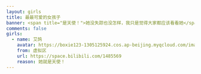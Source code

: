```yaml
---
layout: girls
title: 最最可爱的女孩子
banner: <span title="是天使！">她没失踪也没怎样，我只是觉得大家都应该看看她</span>
comments: false
girls:
  - name: 艾鸽
    avatar: https://boxie123-1305125924.cos.ap-beijing.myqcloud.com/images/aigeface.jpg
    from: 虚拟区
    url: https://space.bilibili.com/1485569
    reason: 她就是天使！
---
```

